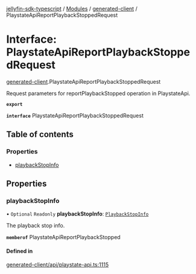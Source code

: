 [jellyfin-sdk-typescript](../README.md) / [Modules](../modules.md) / [generated-client](../modules/generated_client.md) / PlaystateApiReportPlaybackStoppedRequest

# Interface: PlaystateApiReportPlaybackStoppedRequest

[generated-client](../modules/generated_client.md).PlaystateApiReportPlaybackStoppedRequest

Request parameters for reportPlaybackStopped operation in PlaystateApi.

**`export`**

**`interface`** PlaystateApiReportPlaybackStoppedRequest

## Table of contents

### Properties

- [playbackStopInfo](generated_client.PlaystateApiReportPlaybackStoppedRequest.md#playbackstopinfo)

## Properties

### playbackStopInfo

• `Optional` `Readonly` **playbackStopInfo**: [`PlaybackStopInfo`](generated_client.PlaybackStopInfo.md)

The playback stop info.

**`memberof`** PlaystateApiReportPlaybackStopped

#### Defined in

[generated-client/api/playstate-api.ts:1115](https://github.com/thornbill/jellyfin-sdk-typescript/blob/b0f5501/src/generated-client/api/playstate-api.ts#L1115)
